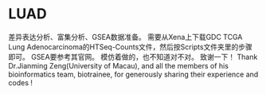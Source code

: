 # LUAD
差异表达分析、富集分析、GSEA数据准备。
需要从Xena上下载GDC TCGA Lung Adenocarcinoma的HTSeq-Counts文件，然后按Scripts文件夹里的步骤即可。
GSEA要参考其官网。
模仿着做的，也不知道对不对。
致谢一下！
Thank Dr.Jianming Zeng(University of Macau),
and all the members of his bioinformatics team, biotrainee,
for generously sharing their experience and codes !
